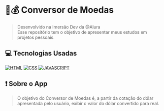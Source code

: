 # 📱💰 Conversor de Moedas
> Desenvolvido na Imersão Dev da @Alura <br>
> Esse repositório tem o objetivo de apresentar meus estudos em projetos pessoais.

## 💻 Tecnologias Usadas

[![HTML](https://img.shields.io/badge/html%20-%23323330.svg?&style=for-the-badge&logo=html&logoColor=black&color=FF8000)](#)
[![CSS](https://img.shields.io/badge/css%20-%23323330.svg?&style=for-the-badge&logo=css&logoColor=black&color=2E64FE)](#)
[![JAVASCRIPT](https://img.shields.io/badge/javascript%20-%23323330.svg?&style=for-the-badge&logo=css&logoColor=black&color=FFFF00)](#)


## ❗ Sobre o App
> O objetivo do Conversor de Moedas é, a partir da cotação do dólar apresentada pelo usuário, exibir o valor do dólar convertido para real.
